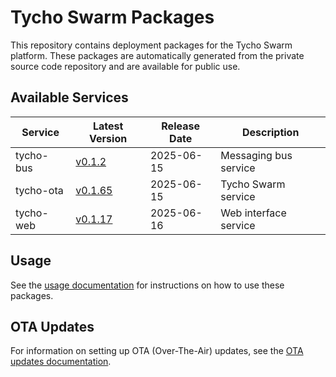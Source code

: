 # Tycho Swarm Packages

This repository contains deployment packages for the Tycho Swarm platform. These packages are automatically generated
from the private source code repository and are available for public use.

## Available Services

| Service | Latest Version | Release Date | Description |
|---------|---------------|--------------|-------------|
| tycho-bus | [v0.1.2](services/tycho-bus/vv0.1.2.tar.gz) | 2025-06-15 | Messaging bus service |
| tycho-ota | [v0.1.65](services/tycho-ota/vv0.1.65.tar.gz) | 2025-06-15 | Tycho Swarm service |
| tycho-web | [v0.1.17](services/tycho-web/vv0.1.17.tar.gz) | 2025-06-16 | Web interface service |

## Usage

See the [usage documentation](docs/usage.md) for instructions on how to use these packages.

## OTA Updates

For information on setting up OTA (Over-The-Air) updates, see the [OTA updates documentation](docs/ota-updates.md).
